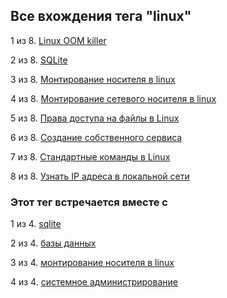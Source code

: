 ## Все вхождения тега "linux"


1 из 8. [Linux OOM killer](./2021-04-18_linux_oom_killer.md)

2 из 8. [SQLite](./cs_tools_sqlite.md)

3 из 8. [Монтирование носителя в linux](./sys_linux_mount.md)

4 из 8. [Монтирование сетевого носителя в linux](./sys_linux_new_mount.md)

5 из 8. [Права доступа на файлы в Linux](./2021-04-18_linux_file_access.md)

6 из 8. [Создание собственного сервиса](./2021-04-18_linux_custom_service.md)

7 из 8. [Стандартные команды в Linux](./2021-04-18_linux_default_commands.md)

8 из 8. [Узнать IP адреса в локальной сети](./2021-04-18_linux_ip_addresses_in_lan.md)



### Этот тег встречается вместе с


1 из 4. [sqlite](./meta_sqlite.md)

2 из 4. [базы данных](./meta_bazy_dannyh.md)

3 из 4. [монтирование носителя в linux](./meta_montirovanie_nositelya_v_linux.md)

4 из 4. [системное администрирование](./meta_sistemnoe_administrirovanie.md)

